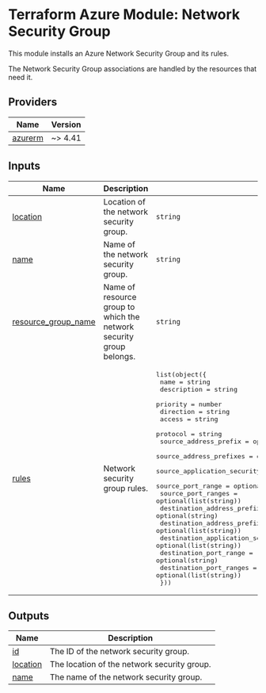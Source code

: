 <!-- BEGIN_TF_DOCS -->
# Terraform Azure Module: Network Security Group

This module installs an Azure Network Security Group and its rules.

The Network Security Group associations are handled by the resources that need it.

## Providers

| Name | Version |
|------|---------|
| <a name="provider_azurerm"></a> [azurerm](#provider\_azurerm) | ~> 4.41 |

## Inputs

| Name | Description | Type | Default | Required |
|------|-------------|------|---------|:--------:|
| <a name="input_location"></a> [location](#input\_location) | Location of the network security group. | `string` | n/a | yes |
| <a name="input_name"></a> [name](#input\_name) | Name of the network security group. | `string` | n/a | yes |
| <a name="input_resource_group_name"></a> [resource\_group\_name](#input\_resource\_group\_name) | Name of resource group to which the network security group belongs. | `string` | n/a | yes |
| <a name="input_rules"></a> [rules](#input\_rules) | Network security group rules. | <pre>list(object({<br/>    name                                       = string<br/>    description                                = string<br/>    priority                                   = number<br/>    direction                                  = string<br/>    access                                     = string<br/>    protocol                                   = string<br/>    source_address_prefix                      = optional(string)<br/>    source_address_prefixes                    = optional(list(string))<br/>    source_application_security_group_ids      = optional(list(string))<br/>    source_port_range                          = optional(string)<br/>    source_port_ranges                         = optional(list(string))<br/>    destination_address_prefix                 = optional(string)<br/>    destination_address_prefixes               = optional(list(string))<br/>    destination_application_security_group_ids = optional(list(string))<br/>    destination_port_range                     = optional(string)<br/>    destination_port_ranges                    = optional(list(string))<br/>  }))</pre> | `[]` | no |

## Outputs

| Name | Description |
|------|-------------|
| <a name="output_id"></a> [id](#output\_id) | The ID of the network security group. |
| <a name="output_location"></a> [location](#output\_location) | The location of the network security group. |
| <a name="output_name"></a> [name](#output\_name) | The name of the network security group. |
<!-- END_TF_DOCS -->